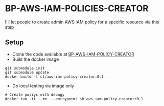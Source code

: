 # BP-AWS-IAM-POLICIES-CREATOR
I'll let people to create admin AWS IAM policy for a specific resource via this step

## Setup
* Clone the code available at [BP-AWS-IAM-POLICY-CREATOR](https://github.com/OT-BUILDPIPER-MARKETPLACE/BP-AWS-IAM-POLICY-CREATOR)
* Build the docker image
```
git submodule init
git submodule update
docker build -t ot/aws-iam-policy-creator:0.1 .
```

* Do local testing via image only

```
# Create poliyc with debugy
docker run -it --rm  --entrypoint sh aws-iam-policy-creator:0.1
```